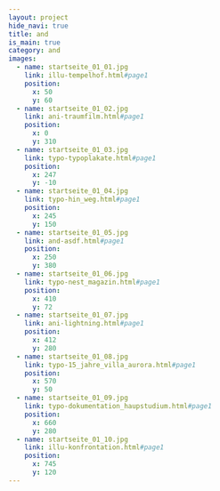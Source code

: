 ```yaml
---
layout: project
hide_navi: true
title: and
is_main: true
category: and
images:
  - name: startseite_01_01.jpg
    link: illu-tempelhof.html#page1
    position:
      x: 50
      y: 60
  - name: startseite_01_02.jpg
    link: ani-traumfilm.html#page1
    position:
      x: 0
      y: 310
  - name: startseite_01_03.jpg
    link: typo-typoplakate.html#page1
    position:
      x: 247
      y: -10
  - name: startseite_01_04.jpg
    link: typo-hin_weg.html#page1
    position:
      x: 245
      y: 150
  - name: startseite_01_05.jpg
    link: and-asdf.html#page1
    position:
      x: 250
      y: 380
  - name: startseite_01_06.jpg
    link: typo-nest_magazin.html#page1
    position:
      x: 410
      y: 72
  - name: startseite_01_07.jpg
    link: ani-lightning.html#page1
    position:
      x: 412
      y: 280
  - name: startseite_01_08.jpg
    link: typo-15_jahre_villa_aurora.html#page1
    position:
      x: 570
      y: 50
  - name: startseite_01_09.jpg
    link: typo-dokumentation_haupstudium.html#page1
    position:
      x: 660
      y: 280
  - name: startseite_01_10.jpg
    link: illu-konfrontation.html#page1
    position:
      x: 745
      y: 120
---
```

